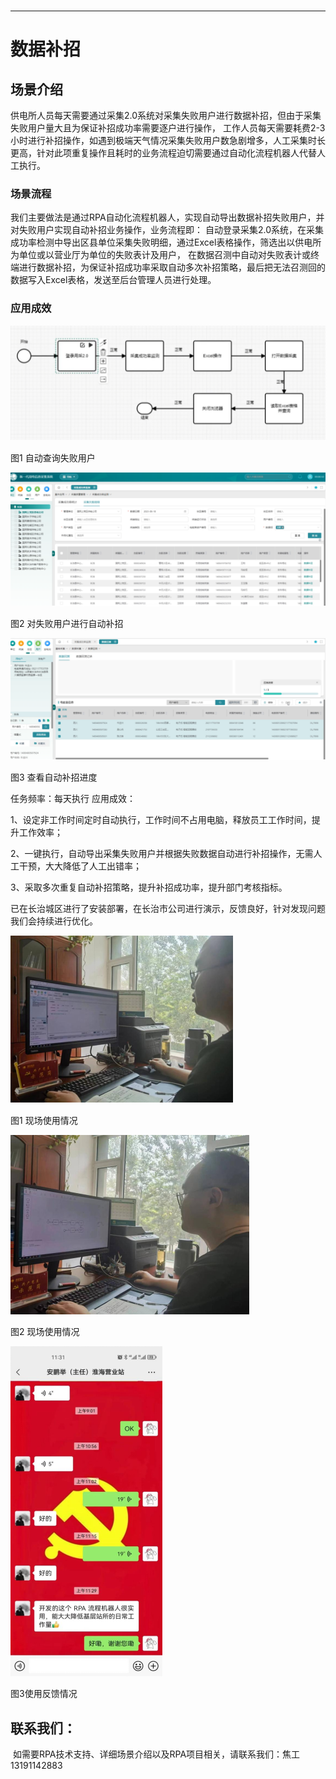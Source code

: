 <h1 class="navbarBottom"></h1>

***
<!-- 数据补招 -->
# 数据补招

## 场景介绍

供电所人员每天需要通过采集2.0系统对采集失败用户进行数据补招，但由于采集失败用户量大且为保证补招成功率需要逐户进行操作，
工作人员每天需要耗费2-3小时进行补招操作，如遇到极端天气情况采集失败用户数急剧增多，人工采集时长更高，针对此项重复操作且耗时的业务流程迫切需要通过自动化流程机器人代替人工执行。

### 场景流程

我们主要做法是通过RPA自动化流程机器人，实现自动导出数据补招失败用户，并对失败用户实现自动补招业务操作，业务流程即：
自动登录采集2.0系统，在采集成功率检测中导出区县单位采集失败明细，通过Excel表格操作，筛选出以供电所为单位或以营业厅为单位的失败表计及用户，
在数据召测中自动对失败表计或终端进行数据补招，为保证补招成功率采取自动多次补招策略，最后把无法召测回的数据写入Excel表格，发送至后台管理人员进行处理。

### 应用成效

![alt text](./images/image.png)

图1 自动查询失败用户

![alt text](./images/image-1.png)

图2 对失败用户进行自动补招

![alt text](./images/image-2.png)

图3 查看自动补招进度

任务频率：每天执行
应用成效：

1、设定非工作时间定时自动执行，工作时间不占用电脑，释放员工工作时间，提升工作效率；

2、一键执行，自动导出采集失败用户并根据失败数据自动进行补招操作，无需人工干预，大大降低了人工出错率；

3、采取多次重复自动补招策略，提升补招成功率，提升部门考核指标。

已在长治城区进行了安装部署，在长治市公司进行演示，反馈良好，针对发现问题我们会持续进行优化。

![alt text](./images/image-3.png)

图1 现场使用情况

![alt text](./images/image-4.png)

图2 现场使用情况

![alt text](./images/image-5.png)

图3使用反馈情况

## 联系我们：

​	如需要RPA技术支持、详细场景介绍以及RPA项目相关，请联系我们：焦工 13191142883
